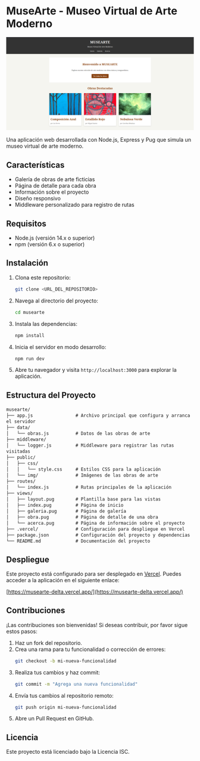 # MuseArte - Museo Virtual de Arte Moderno

![MuseArte](public/img/Screenshot%20from%202025-04-29%2019-19-25.png)

Una aplicación web desarrollada con Node.js, Express y Pug que simula un museo virtual de arte moderno.

## Características

- Galería de obras de arte ficticias
- Página de detalle para cada obra
- Información sobre el proyecto
- Diseño responsivo
- Middleware personalizado para registro de rutas

## Requisitos

- Node.js (versión 14.x o superior)
- npm (versión 6.x o superior)

## Instalación

1. Clona este repositorio:
   ```bash
   git clone <URL_DEL_REPOSITORIO>
   ```

2. Navega al directorio del proyecto:
   ```bash
   cd musearte
   ```

3. Instala las dependencias:
   ```bash
   npm install
   ```

4. Inicia el servidor en modo desarrollo:
   ```bash
   npm run dev
   ```

5. Abre tu navegador y visita `http://localhost:3000` para explorar la aplicación.

## Estructura del Proyecto

```plaintext
musearte/
├── app.js                # Archivo principal que configura y arranca el servidor
├── data/
│   └── obras.js          # Datos de las obras de arte
├── middleware/
│   └── logger.js         # Middleware para registrar las rutas visitadas
├── public/
│   ├── css/
│   │   └── style.css     # Estilos CSS para la aplicación
│   └── img/              # Imágenes de las obras de arte
├── routes/
│   └── index.js          # Rutas principales de la aplicación
├── views/
│   ├── layout.pug        # Plantilla base para las vistas
│   ├── index.pug         # Página de inicio
│   ├── galeria.pug       # Página de galería
│   ├── obra.pug          # Página de detalle de una obra
│   └── acerca.pug        # Página de información sobre el proyecto
├── .vercel/              # Configuración para despliegue en Vercel
├── package.json          # Configuración del proyecto y dependencias
└── README.md             # Documentación del proyecto
```

## Despliegue

Este proyecto está configurado para ser desplegado en [Vercel](https://vercel.com/). Puedes acceder a la aplicación en el siguiente enlace:

[https://musearte-delta.vercel.app/](https://musearte-delta.vercel.app/)

## Contribuciones

¡Las contribuciones son bienvenidas! Si deseas contribuir, por favor sigue estos pasos:

1. Haz un fork del repositorio.
2. Crea una rama para tu funcionalidad o corrección de errores:
   ```bash
   git checkout -b mi-nueva-funcionalidad
   ```
3. Realiza tus cambios y haz commit:
   ```bash
   git commit -m "Agrega una nueva funcionalidad"
   ```
4. Envía tus cambios al repositorio remoto:
   ```bash
   git push origin mi-nueva-funcionalidad
   ```
5. Abre un Pull Request en GitHub.

## Licencia

Este proyecto está licenciado bajo la Licencia ISC.
